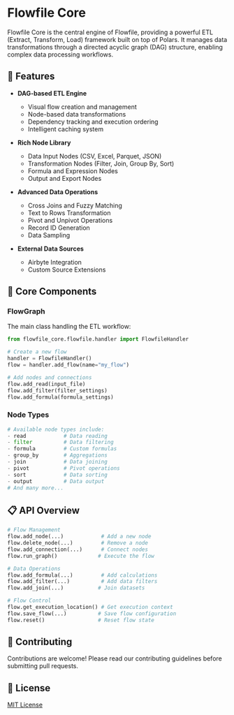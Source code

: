 # Flowfile Core

Flowfile Core is the central engine of Flowfile, providing a powerful ETL (Extract, Transform, Load) framework built on top of Polars. It manages data transformations through a directed acyclic graph (DAG) structure, enabling complex data processing workflows.

## 🚀 Features

- **DAG-based ETL Engine**
  - Visual flow creation and management
  - Node-based data transformations
  - Dependency tracking and execution ordering
  - Intelligent caching system

- **Rich Node Library**
  - Data Input Nodes (CSV, Excel, Parquet, JSON)
  - Transformation Nodes (Filter, Join, Group By, Sort)
  - Formula and Expression Nodes
  - Output and Export Nodes

- **Advanced Data Operations**
  - Cross Joins and Fuzzy Matching
  - Text to Rows Transformation
  - Pivot and Unpivot Operations
  - Record ID Generation
  - Data Sampling

- **External Data Sources**
  - Airbyte Integration
  - Custom Source Extensions

## 🔧 Core Components

### FlowGraph
The main class handling the ETL workflow:
```python
from flowfile_core.flowfile.handler import FlowfileHandler

# Create a new flow
handler = FlowfileHandler()
flow = handler.add_flow(name="my_flow")

# Add nodes and connections
flow.add_read(input_file)
flow.add_filter(filter_settings)
flow.add_formula(formula_settings)
```

### Node Types
```python
# Available node types include:
- read            # Data reading
- filter          # Data filtering
- formula         # Custom formulas
- group_by        # Aggregations
- join            # Data joining
- pivot           # Pivot operations
- sort            # Data sorting
- output          # Data output
# And many more...
```

## 📋 API Overview

```python
# Flow Management
flow.add_node(...)            # Add a new node
flow.delete_node(...)         # Remove a node
flow.add_connection(...)      # Connect nodes
flow.run_graph()             # Execute the flow

# Data Operations
flow.add_formula(...)         # Add calculations
flow.add_filter(...)          # Add data filters
flow.add_join(...)           # Join datasets

# Flow Control
flow.get_execution_location() # Get execution context
flow.save_flow(...)          # Save flow configuration
flow.reset()                 # Reset flow state
```

## 🤝 Contributing

Contributions are welcome! Please read our contributing guidelines before submitting pull requests.

## 📝 License

[MIT License](LICENSE)